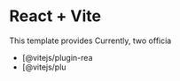 # React + Vite

This template provides 
Currently, two officia

- [@vitejs/plugin-rea
- [@vitejs/plu
